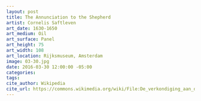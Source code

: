 ```yaml
---
layout: post
title: The Annunciation to the Shepherd
artist: Cornelis Saftleven
art_date: 1630-1650
art_medium: Oil
art_surface: Panel
art_height: 75
art_width: 108
art_location: Rijksmuseum, Amsterdam
image: 03-30.jpg
date: 2016-03-30 12:00:00 -05:00
categories:
tags:
cite_author: Wikipedia
cite_url: https://commons.wikimedia.org/wiki/File:De_verkondiging_aan_de_herders_Rijksmuseum_SK-A-801.jpeg
---
```

